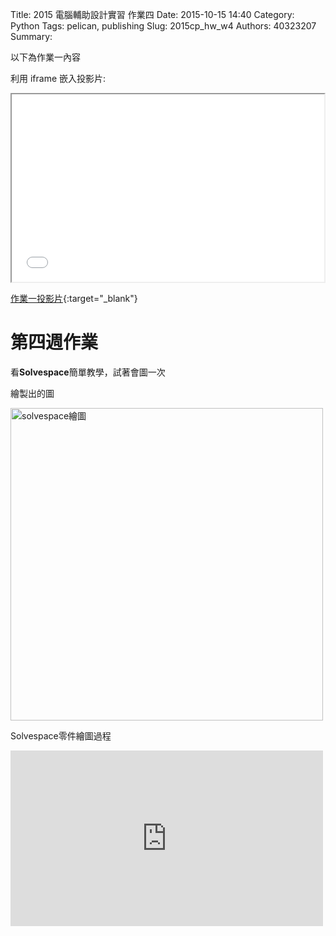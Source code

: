 Title: 2015 電腦輔助設計實習 作業四
Date: 2015-10-15 14:40
Category: Python
Tags: pelican, publishing
Slug: 2015cp_hw_w4
Authors: 40323207
Summary: 

以下為作業一內容

利用 iframe 嵌入投影片:

<iframe src="simplest2.html" width="500" height="300"></iframe>

[作業一投影片](simplest2.html){:target="_blank"}

第四週作業
============


看**Solvespace**簡單教學，試著會圖一次

繪製出的圖

<img src="https://copy.com/Pj9mdCyToyZfC37o" width="500" alt="solvespace繪圖"></img>

Solvespace零件繪圖過程

<iframe src="https://player.vimeo.com/video/144273329" width="500" height="281" frameborder="0" webkitallowfullscreen mozallowfullscreen allowfullscreen></iframe> <p>
